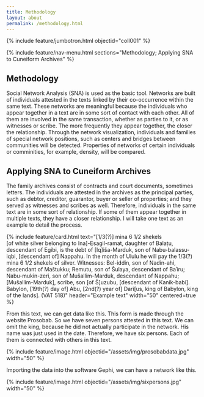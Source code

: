 ```yaml
---
title: Methodology
layout: about
permalink: /methodology.html
---
```

{% include feature/jumbotron.html objectid="coll001" %}

{% include feature/nav-menu.html sections="Methodology; Applying SNA to Cuneiform Archives" %}

## Methodology

Social Network Analysis (SNA) is used as the basic tool. Networks are built of individuals attested in the texts linked by their co-occurrence within the same text. These networks are meaningful because the individuals who appear together in a text are in some sort of contact with each other. All of them are involved in the same transaction, whether as parties to it, or as witnesses or scribe. The more frequently they appear together, the closer the relationship. Through the network visualization, individuals and families of special network positions, such as centers and bridges between communities will be detected. Properties of networks of certain individuals or comminities, for example, density, will be compared. 

## Applying SNA to Cuneiform Archives

The family archives consist of contracts and court documents, sometimes letters. The individuals are attested in the archives as the principal parties, such as debtor, creditor, guarantor, buyer or seller of properties; and they served as witnesses and scribes as well. Therefore, individuals in the same text are in some sort of relationship. If some of them appear together in multiple texts, they have a closer relationship. I will take one text as an example to detail the process.

{% include feature/card.html text="[1/3(?)] mina 6 1/2 shekels [of white silver belonging to Ina]-Esagil-ramat, daughter of Balaṭu, descendant of Egibi, is the debt of [Iq]iša-Marduk, son of Nabu-balassu-iqbi, [descendant of] Nappahu. In the month of Ululu he will pay the 1/3(?) mina 6 1/2 shekels of silver. Witnesses: Bel-iddin, son of Nadin-ahi, descendant of Maštukku; Remutu, son of Šulaya, descendant of Baʾiru; Nabu-mukin-zeri, son of Mušallim-Marduk, descendant of Nappahu; [Mušallim-Marduk], scribe, son [of Š]uzubu, [descendant of Kanik-babi]. Babylon, [19th(?) day of] Abu, [2nd(?) year of] Dari[us, king of Babylon, king of the lands]. (VAT 518)" header="Example text" width="50" centered=true %}

From this text, we can get data like this. This form is made through the website Prosobab. So we have seven persons attested in this text. We can omit the king, because he did not actually participate in the network. His name was just used in the date. Therefore, we have six persons. Each of them is connected with others in this text.

{% include feature/image.html objectid="/assets/img/prosobabdata.jpg" width="50" %}

Importing the data into the software Gephi, we can have a network like this.

{% include feature/image.html objectid="/assets/img/sixpersons.jpg" width="50" %}